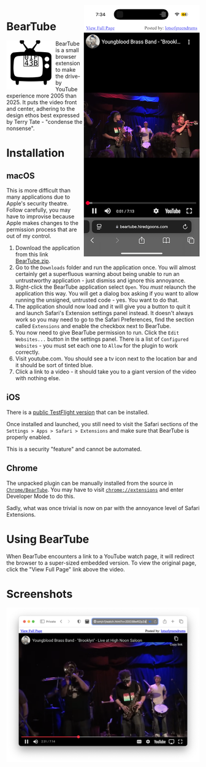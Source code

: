 <img align="right" src="docs/img/Screenshot-iOS.png">

# BearTube

<img align="left" src="BearTube/icons/icon-64.svg">

BearTube is a small browser extension to make the drive-by YouTube experience more 2005 than 2025. It puts the video front and center, adhering to the design ethos best expressed by Terry Tate - "condense the nonsense".

# Installation

## macOS

This is more difficult than many applications due to Apple's security theatre. Follow carefully, you may have to improvise because Apple makes changes to the permission process that are out of my control.

1. Download the application from this link [BearTube.zip](https://github.com/msolo/BearTube/releases/download/v1.1.0/BearTube-1.1.0.zip).
2. Go to the `Downloads` folder and run the application once. You will almost certainly get a superfluous warning about being unable to run an untrustworthy application - just dismiss and ignore this annoyance.
3. Right-click the BearTube application select `Open`. You *must* relaunch the application this way. You will get a dialog box asking if you want to allow running the unsigned, untrusted code - yes. You want to do that.
4. The application should now load and it will give you a button to quit it and launch Safari's Extension settings panel instead. It doesn't always work so you may need to go to the Safari Preferences, find the section called `Extensions` and enable the checkbox next to BearTube.
5. You now need to give BearTube permission to run. Click the `Edit Websites...` button in the settings panel. There is a list of `Configured Websites` - you must set each one to `Allow` for the plugin to work correctly.
6. Visit youtube.com. You should see a tv icon next to the location bar and it should be sort of tinted blue.
7. Click a link to a video - it should take you to a giant version of the video with nothing else.

## iOS

There is a [public TestFlight version](https://testflight.apple.com/join/eMPYnaSv) that can be installed.

Once installed and launched, you still need to visit the Safari sections of the `Settings > Apps > Safari > Extensions` and make sure that BearTube is properly enabled.

This is a security "feature" and cannot be automated.

## Chrome

The unpacked plugin can be manually installed from the source in [`Chrome/BearTube`](https://github.com/msolo/BearTube/tree/master/Chrome/BearTube). You may have to visit [`chrome://extensions`](chrome://extensions) and enter Developer Mode to do this.

Sadly, what was once trivial is now on par with the annoyance level of Safari Extensions.


# Using BearTube

When BearTube encounters a link to a YouTube watch page, it will redirect the browser to a super-sized embedded version. To view the original page, click the "View Full Page" link above the video.

# Screenshots

<img src="docs/img/Screenshot-MacOS.png">


